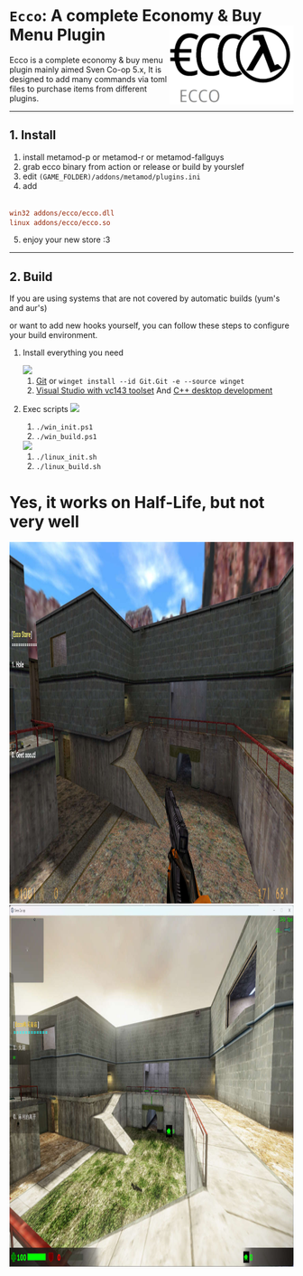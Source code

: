 # `Ecco`: A complete Economy & Buy Menu Plugin <img align="right" src="./resource/logo.png" width="220" height="140" alt="Ecco" />


Ecco is a complete economy & buy menu plugin mainly aimed Sven Co-op 5.x, It is designed to add many commands via toml files to purchase items from different plugins.

---


##  1. <a name='Install'></a>Install

1. install metamod-p or metamod-r or metamod-fallguys
2. grab ecco binary from action or release or build by yourslef
3. edit `(GAME_FOLDER)/addons/metamod/plugins.ini`
4. add 

``` ini

win32 addons/ecco/ecco.dll
linux addons/ecco/ecco.so

```

5. enjoy your new store :3

---

##  2. <a name='Build'></a>Build

If you are using systems that are not covered by automatic builds (yum's and aur's) 

or want to add new hooks yourself, you can follow these steps to configure your build environment.

1. Install everything you need
   
	<img src="https://img.shields.io/badge/Windows-0078D6?style=for-the-badge&logo=windows&logoColor=white"/>

	1. [Git](https://git-scm.com/download/win) or `winget install --id Git.Git -e --source winget`
	2. [Visual Studio with vc143 toolset](https://visualstudio.microsoft.com/) And [C++ desktop development](https://learn.microsoft.com/en-us/cpp/ide/using-the-visual-studio-ide-for-cpp-desktop-development?view=msvc-170)

2. Exec scripts
	<img src="https://img.shields.io/badge/Windows-0078D6?style=for-the-badge&logo=windows&logoColor=white"/>
	
	1. `./win_init.ps1`
	2. `./win_build.ps1`

	<img src="https://img.shields.io/badge/Debian-A81D33?style=for-the-badge&logo=debian&logoColor=white"/>

	1. `./linux_init.sh`
	2. `./linux_build.sh`

	
# Yes, it works on Half-Life, but not very well

<img src="./resource/20250823-191047.jpg" width="1440" height="640"/>

<img src="./resource/20250823-191651.jpg" width="1440" height="640"/>